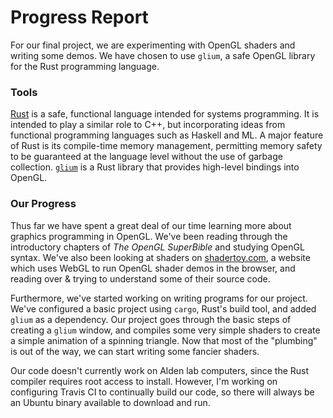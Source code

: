 # Progress Report

For our final project, we are experimenting with OpenGL shaders and writing some demos. We have chosen to use `glium`, a safe OpenGL library for the Rust programming language.

### Tools

[Rust](https://www.rust-lang.org) is a safe, functional language intended for systems programming. It is intended to play a similar role to C++, but incorporating ideas from functional programming languages such as Haskell and ML. A major feature of Rust is its compile-time memory management, permitting memory safety to be guaranteed at the language level without the use of garbage collection. [`glium`](https://github.com/tomaka/glium) is a Rust library that provides high-level bindings into OpenGL.

### Our Progress

Thus far we have spent a great deal of our time learning more about graphics programming in OpenGL. We've been reading through the introductory chapters of _The OpenGL SuperBible_ and studying OpenGL syntax. We've also been looking at shaders on [shadertoy.com](https://www.shadertoy.com), a website which uses WebGL to run OpenGL shader demos in the browser, and reading over & trying to understand some of their source code.

Furthermore, we've started working on writing programs for our project. We've configured a basic project using `cargo`, Rust's build tool, and added `glium` as a dependency. Our project goes through the basic steps of creating a `glium` window, and compiles some very simple shaders to create a simple animation of a spinning triangle. Now that most of the "plumbing" is out of the way, we can start writing some fancier shaders.

Our code doesn't currently work on Alden lab computers, since the Rust compiler requires root access to install. However, I'm working on configuring Travis CI to continually build our code, so there will always be an Ubuntu binary available to download and run.
